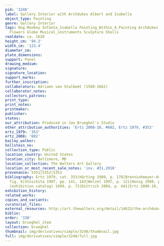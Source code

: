 ```yaml
---
pid: '3248'
label: Gallery Interior with Archdukes Albert and Isabella
object_type: Painting
genre: Gallery Interior
tags: Dog Monkey Infanta_Isabella Painting_Within_A_Painting Archdukes Nobles Gallery
  Flowers Globe Musical_instruments Sculpture Shells
realdate: ca. 1620
height_cm: '94.2'
width_cm: '123.4'
diameter_cm: 
plate_dimensions: 
support: Panel
drawing_medium: 
signature: 
signature_location: 
support_marks: 
further_inscription: 
collaborators: Adriaen van Stalbemt (1580-1662)
collaborator_notes: 
collectors_patrons: 
print_type: 
print_notes: 
printmaker: 
publisher: 
states: 
our_attribution: Produced in Jan Brueghel's Studio
other_attribution_authorities: 'Ertz 2008-10, #602, Ertz 1979, #353'
ertz_1979: '353'
ertz_2008: '602'
bailey_walker: 
hollstein_no: 
collection_type: Public
location_country: United States
location_city: Baltimore, MD
location_collection: The Walters Art Gallery
location_or_most_recent_sale_notes: 'inv. #31.2010'
provenance: 5351|5352|5353
bibliography: Ertz 1979, cat. 353|Härting 1989, p. 178|Brenninkmeyer-de Roij 1990,
  fig. 8|Stoichita 1997, pp. 141, 143|Welzel 1997, p. 121|Honig 1998, p. 206|Madrid
  (exhibition catalog) 1999, p. 73|Dittrich 2004, p. 641|Ertz 2008-10, cat.
exhibition_history: 
related_works: 
copies_and_variants: 
curatorial_files: 
external_resources: http://art.thewalters.org/detail/14623/the-archdukes-albert-and-isabella-visiting-a-collectors-cabinet/
biblio: 
order: '330'
layout: brueghel_item
collection: brueghel
thumbnail: img/derivatives/simple/3248/thumbnail.jpg
full: img/derivatives/simple/3248/full.jpg
---
```

